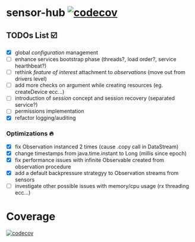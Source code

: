 # sensor-hub [![codecov](https://codecov.io/gh/mvenditto/sensor-hub/branch/master/graph/badge.svg?token=Nj3INWZgrw)](https://codecov.io/gh/mvenditto/sensor-hub)

## TODOs List :ballot_box_with_check:
- [x] global *configuration* management
- [ ] enhance services bootstrap phase (threads?, load order?, service hearthbeat?) 
- [ ] rethink *feature of interest* attachment to *observations* (move out from drivers level)
- [ ] add more checks on argument while creating resources (eg. createDevice ecc...)
- [ ] introduction of *session* concept and session recovery (separated service?)
- [ ] permissions implementation
- [x] refactor logging/auditing

### Optimizations :fire:
- [x] fix Observation instanced 2 times (cause .copy call in DataStream)
- [x] change timestamps from java.time.instant to Long (millis since epoch)
- [x] fix performance issues with infinite Observable created from observation procedure
- [x] add a default backpressure strategyy to Observation streams from sensors
- [ ] investigate other possible issues with memory/cpu usage (rx threading ecc...)

# Coverage

[![codecov](https://codecov.io/gh/mvenditto/sensor-hub/branch/master/graphs/icicle.svg?token=Nj3INWZgrw)](https://codecov.io/gh/mvenditto/sensor-hub/branch/master/graphs/icicle.svg?token=Nj3INWZgrw)
